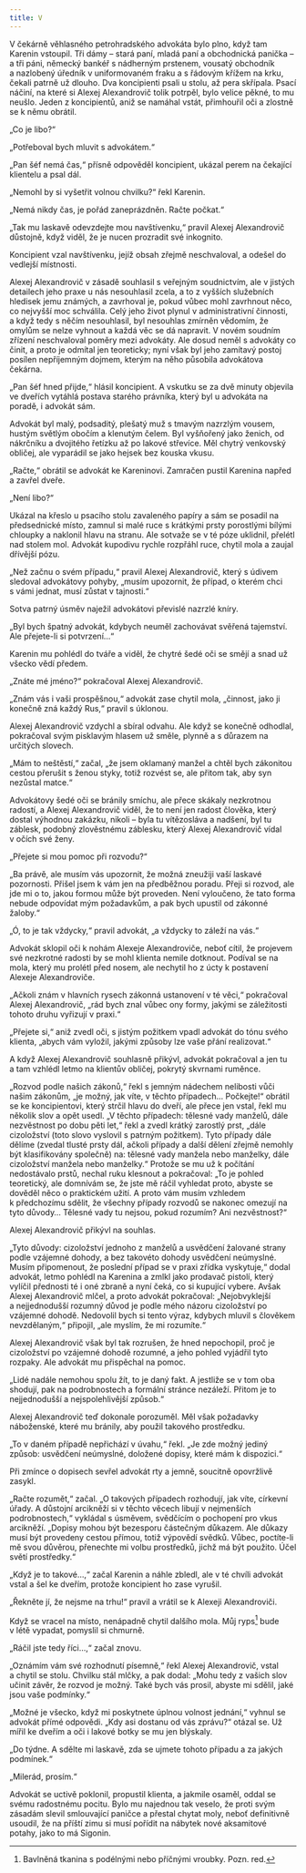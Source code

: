 ```yaml
---
title: V
---
```


V čekárně věhlasného petrohradského advokáta bylo plno, když tam Karenin vstoupil. Tři dámy – stará paní, mladá paní a obchodnická panička – a tři páni, německý bankéř s nádherným prstenem, vousatý obchodník a nazlobený úředník v uniformovaném fraku a s řádovým křížem na krku, čekali patrně už dlouho. Dva koncipienti psali u stolu, až pera skřípala. Psací náčiní, na které si Alexej Alexandrovič tolik potrpěl, bylo velice pěkné, to mu neušlo. Jeden z koncipientů, aniž se namáhal vstát, přimhouřil oči a zlostně se k němu obrátil.

„Co je libo?“

„Potřeboval bych mluvit s advokátem.“

„Pan šéf nemá čas,“ přísně odpověděl koncipient, ukázal perem na čekající klientelu a psal dál.

„Nemohl by si vyšetřit volnou chvilku?“ řekl Karenin.

„Nemá nikdy čas, je pořád zaneprázdněn. Račte počkat.“

„Tak mu laskavě odevzdejte mou navštívenku,“ pravil Alexej Alexandrovič důstojně, když viděl, že je nucen prozradit své inkognito.

Koncipient vzal navštívenku, jejíž obsah zřejmě neschvaloval, a odešel do vedlejší místnosti.

Alexej Alexandrovič v zásadě souhlasil s veřejným soudnictvím, ale v jistých detailech jeho praxe u nás nesouhlasil zcela, a to z vyšších služebních hledisek jemu známých, a zavrhoval je, pokud vůbec mohl zavrhnout něco, co nejvyšší moc schválila. Celý jeho život plynul v administrativní činnosti, a když tedy s něčím nesouhlasil, byl nesouhlas zmírněn vědomím, že omylům se nelze vyhnout a každá věc se dá napravit. V novém soudním zřízení neschvaloval poměry mezi advokáty. Ale dosud neměl s advokáty co činit, a proto je odmítal jen teoreticky; nyní však byl jeho zamítavý postoj posílen nepříjemným dojmem, kterým na něho působila advokátova čekárna.

„Pan šéf hned přijde,“ hlásil koncipient. A vskutku se za dvě minuty objevila ve dveřích vytáhlá postava starého právníka, který byl u advokáta na poradě, i advokát sám.

Advokát byl malý, podsaditý, plešatý muž s tmavým nazrzlým vousem, hustým světlým obočím a klenutým čelem. Byl vyšňořený jako ženich, od nákrčníku a dvojitého řetízku až po lakové střevíce. Měl chytrý venkovský obličej, ale vyparádil se jako hejsek bez kouska vkusu.

„Račte,“ obrátil se advokát ke Kareninovi. Zamračen pustil Karenina napřed a zavřel dveře.

„Není libo?“

Ukázal na křeslo u psacího stolu zavaleného papíry a sám se posadil na předsednické místo, zamnul si malé ruce s krátkými prsty porostlými bílými chloupky a naklonil hlavu na stranu. Ale sotvaže se v té póze uklidnil, přelétl nad stolem mol. Advokát kupodivu rychle rozpřáhl ruce, chytil mola a zaujal dřívější pózu.

„Než začnu o svém případu,“ pravil Alexej Alexandrovič, který s údivem sledoval advokátovy pohyby, „musím upozornit, že případ, o kterém chci s vámi jednat, musí zůstat v tajnosti.“

Sotva patrný úsměv naježil advokátovi převislé nazrzlé kníry.

„Byl bych špatný advokát, kdybych neuměl zachovávat svěřená tajemství. Ale přejete-li si potvrzení…“

Karenin mu pohlédl do tváře a viděl, že chytré šedé oči se smějí a snad už všecko vědí předem.

„Znáte mé jméno?“ pokračoval Alexej Alexandrovič.

„Znám vás i vaši prospěšnou,“ advokát zase chytil mola, „činnost, jako ji konečně zná každý Rus,“ pravil s úklonou.

Alexej Alexandrovič vzdychl a sbíral odvahu. Ale když se konečně odhodlal, pokračoval svým pisklavým hlasem už směle, plynně a s důrazem na určitých slovech.

„Mám to neštěstí,“ začal, „že jsem oklamaný manžel a chtěl bych zákonitou cestou přerušit s ženou styky, totiž rozvést se, ale přitom tak, aby syn nezůstal matce.“

Advokátovy šedé oči se bránily smíchu, ale přece skákaly nezkrotnou radostí, a Alexej Alexandrovič viděl, že to není jen radost člověka, který dostal výhodnou zakázku, nikoli – byla tu vítězosláva a nadšení, byl tu záblesk, podobný zlověstnému záblesku, který Alexej Alexandrovič vídal v očích své ženy.

„Přejete si mou pomoc při rozvodu?“

„Ba právě, ale musím vás upozornit, že možná zneužiji vaší laskavé pozornosti. Přišel jsem k vám jen na předběžnou poradu. Přeji si rozvod, ale jde mi o to, jakou formou může být proveden. Není vyloučeno, že tato forma nebude odpovídat mým požadavkům, a pak bych upustil od zákonné žaloby.“

„Ó, to je tak vždycky,“ pravil advokát, „a vždycky to záleží na vás.“

Advokát sklopil oči k nohám Alexeje Alexandroviče, neboť cítil, že projevem své nezkrotné radosti by se mohl klienta nemile dotknout. Podíval se na mola, který mu prolétl před nosem, ale nechytil ho z úcty k postavení Alexeje Alexandroviče.

„Ačkoli znám v hlavních rysech zákonná ustanovení v té věci,“ pokračoval Alexej Alexandrovič, „rád bych znal vůbec ony formy, jakými se záležitosti tohoto druhu vyřizují v praxi.“

„Přejete si,“ aniž zvedl oči, s jistým požitkem vpadl advokát do tónu svého klienta, „abych vám vyložil, jakými způsoby lze vaše přání realizovat.“

A když Alexej Alexandrovič souhlasně přikývl, advokát pokračoval a jen tu a tam vzhlédl letmo na klientův obličej, pokrytý skvrnami ruměnce.

„Rozvod podle našich zákonů,“ řekl s jemným nádechem nelibosti vůči našim zákonům, „je možný, jak víte, v těchto případech… Počkejte!“ obrátil se ke koncipientovi, který strčil hlavu do dveří, ale přece jen vstal, řekl mu několik slov a opět usedl. „V těchto případech: tělesné vady manželů, dále nezvěstnost po dobu pěti let,“ řekl a zvedl krátký zarostlý prst, „dále cizoložství (toto slovo vyslovil s patrným požitkem). Tyto případy dále dělíme (zvedal tlusté prsty dál, ačkoli případy a další dělení zřejmě nemohly být klasifikovány společně) na: tělesné vady manžela nebo manželky, dále cizoložství manžela nebo manželky.“ Protože se mu už k počítání nedostávalo prstů, nechal ruku klesnout a pokračoval: „To je pohled teoretický, ale domnívám se, že jste mě ráčil vyhledat proto, abyste se dověděl něco o praktickém užití. A proto vám musím vzhledem k předchozímu sdělit, že všechny případy rozvodů se nakonec omezují na tyto důvody… Tělesné vady tu nejsou, pokud rozumím? Ani nezvěstnost?“

Alexej Alexandrovič přikývl na souhlas.

„Tyto důvody: cizoložství jednoho z manželů a usvědčení žalované strany podle vzájemné dohody, a bez takovéto dohody usvědčení neúmyslné. Musím připomenout, že poslední případ se v praxi zřídka vyskytuje,“ dodal advokát, letmo pohlédl na Karenina a zmlkl jako prodavač pistolí, který vylíčil přednosti té i oné zbraně a nyní čeká, co si kupující vybere. Avšak Alexej Alexandrovič mlčel, a proto advokát pokračoval: „Nejobvyklejší a nejjednodušší rozumný důvod je podle mého názoru cizoložství po vzájemné dohodě. Nedovolil bych si tento výraz, kdybych mluvil s člověkem nevzdělaným,“ připojil, „ale myslím, že mi rozumíte.“

Alexej Alexandrovič však byl tak rozrušen, že hned nepochopil, proč je cizoložství po vzájemné dohodě rozumné, a jeho pohled vyjádřil tyto rozpaky. Ale advokát mu přispěchal na pomoc.

„Lidé nadále nemohou spolu žít, to je daný fakt. A jestliže se v tom oba shodují, pak na podrobnostech a formální stránce nezáleží. Přitom je to nejjednodušší a nejspolehlivější způsob.“

Alexej Alexandrovič teď dokonale porozuměl. Měl však požadavky náboženské, které mu bránily, aby použil takového prostředku.

„To v daném případě nepřichází v úvahu,“ řekl. „Je zde možný jediný způsob: usvědčení neúmyslné, doložené dopisy, které mám k dispozici.“

Při zmínce o dopisech sevřel advokát rty a jemně, soucitně opovržlivě zasykl.

„Račte rozumět,“ začal. „O takových případech rozhodují, jak víte, církevní úřady. A důstojní arcikněží si v těchto věcech libují v nejmenších podrobnostech,“ vykládal s úsměvem, svědčícím o pochopení pro vkus arcikněží. „Dopisy mohou být bezesporu částečným důkazem. Ale důkazy musí být provedeny cestou přímou, totiž výpovědí svědků. Vůbec, poctíte-li mě svou důvěrou, přenechte mi volbu prostředků, jichž má být použito. Účel světí prostředky.“

„Když je to takové…,“ začal Karenin a náhle zbledl, ale v té chvíli advokát vstal a šel ke dveřím, protože koncipient ho zase vyrušil.

„Řekněte jí, že nejsme na trhu!“ pravil a vrátil se k Alexeji Alexandroviči.

Když se vracel na místo, nenápadně chytil dalšího mola. Můj ryps[^45] bude v létě vypadat, pomyslil si chmurně.

„Ráčil jste tedy říci…,“ začal znovu.

„Oznámím vám své rozhodnutí písemně,“ řekl Alexej Alexandrovič, vstal a chytil se stolu. Chvilku stál mlčky, a pak dodal: „Mohu tedy z vašich slov učinit závěr, že rozvod je možný. Také bych vás prosil, abyste mi sdělil, jaké jsou vaše podmínky.“

„Možné je všecko, když mi poskytnete úplnou volnost jednání,“ vyhnul se advokát přímé odpovědi. „Kdy asi dostanu od vás zprávu?“ otázal se. Už mířil ke dveřím a oči i lakové botky se mu jen blýskaly.

„Do týdne. A sdělte mi laskavě, zda se ujmete tohoto případu a za jakých podmínek.“

„Milerád, prosím.“

Advokát se uctivě poklonil, propustil klienta, a jakmile osaměl, oddal se svému radostnému pocitu. Bylo mu najednou tak veselo, že proti svým zásadám slevil smlouvající paničce a přestal chytat moly, neboť definitivně usoudil, že na příští zimu si musí pořídit na nábytek nové aksamitové potahy, jako to má Sigonin.

  

[^45]: Bavlněná tkanina s podélnými nebo příčnými vroubky. Pozn. red.
